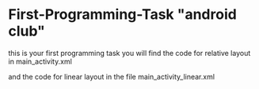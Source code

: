 # First-Programming-Task "android club"

 
 this is your first programming task you will find the code for relative layout in main_activity.xml
 
 and the code for linear layout in the file main_activity_linear.xml


